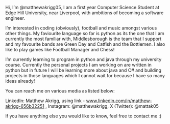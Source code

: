 Hi, I’m @matthewakrigg05, I am a first year Computer Science Student at Edge Hill University, near Liverpool, with ambitions of becoming a software engineer.

I’m interested in coding (obviously), football and music amongst various other things. My faviourite language so far is python as its the one that I am currently
the most familiar with, Middlesborough is the team that I support and my favourite bands are Green Day and Catfish and the Bottlemen. I also like to play games 
like Football Manager and Chess!

I’m currently learning to program in python and java through my university course. Currently the personal projects I am working on are written in 
python but in future I will be learning more about java and C# and building projects in those languages which I cannot wait for because I have so
many ideas already!

You can reach me on various media as listed below:

LinkedIn: Matthew Akrigg, using link - www.linkedin.com/in/matthew-akrigg-656b32251 , Instagram: @matthewakrigg, X (Twitter): @mattak05

If you have anything else you would like to know, feel free to contact me :) 
